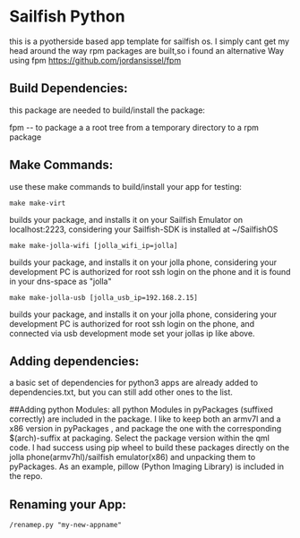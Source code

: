 Sailfish Python
==============

this is a pyotherside based app template for sailfish os. I simply cant get my head around the way rpm packages are built,so i found an alternative Way using fpm 
https://github.com/jordansissel/fpm

Build Dependencies:
------------------
this package are needed to build/install the package:

fpm -- to package a a root tree from a temporary directory to a rpm package

## Make Commands:
use these make commands to build/install your app for testing:

`make make-virt`

builds your package, and installs it on your Sailfish Emulator on localhost:2223, considering your Sailfish-SDK is installed at ~/SailfishOS

`make make-jolla-wifi [jolla_wifi_ip=jolla]`

builds your package, and installs it on your jolla phone, considering your development PC is authorized for root ssh login on the phone and it is found in your dns-space as "jolla"

`make make-jolla-usb [jolla_usb_ip=192.168.2.15]`

builds your package, and installs it on your jolla phone, considering your development PC is authorized for root ssh login on the phone, and connected via usb development mode set your jollas ip like above.


## Adding dependencies:
a basic set of dependencies for python3 apps are already added to dependencies.txt, but you can still add other ones to the list.

##Adding python Modules:
all python Modules in pyPackages (suffixed correctly) are included in the package. 
I like to keep both an armv7l and a x86 version in pyPackages , and package the one with the corresponding $(arch)-suffix at packaging. Select the package version within the qml code. I had success using pip wheel to build these packages directly on the jolla phone(armv7hl)/sailfish emulator(x86) and unpacking them to pyPackages. As an example, pillow (Python Imaging Library) is included in the repo.

## Renaming your App:
`/renamep.py "my-new-appname"`

